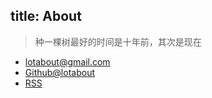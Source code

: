 title: About
---

> 种一棵树最好的时间是十年前，其次是现在

* [lotabout@gmail.com](mailto:lotabout@gmail.com)
* [Github@lotabout](https://github.com/lotabout)
* [RSS](/atom.xml)
